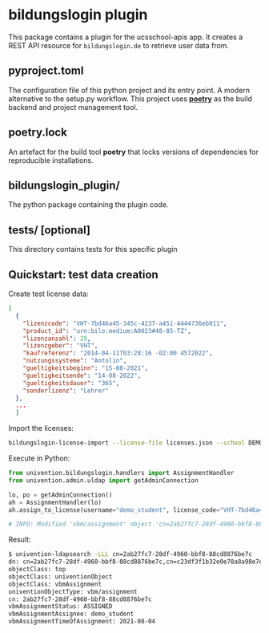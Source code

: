 # bildungslogin plugin

This package contains a plugin for the ucsschool-apis app. It creates a REST API resource for `bildungslogin.de` to retrieve user data from.

## pyproject.toml

The configuration file of this python project and its entry point. A modern alternative to the setup.py workflow.
This project uses [**poetry**](https://python-poetry.org/docs/) as the build backend and project management tool.

## poetry.lock

An artefact for the build tool **poetry** that locks versions of dependencies for reproducible installations.

## bildungslogin_plugin/

The python package containing the plugin code.

## tests/ [optional]

This directory contains tests for this specific plugin

## Quickstart: test data creation

Create test license data:

```json
[
  {
    "lizenzcode": "VHT-7bd46a45-345c-4237-a451-4444736eb011",
    "product_id": "urn:bilo:medium:A0023#48-85-TZ",
    "lizenzanzahl": 25,
    "lizenzgeber": "VHT",
    "kaufreferenz": "2014-04-11T03:28:16 -02:00 4572022",
    "nutzungssysteme": "Antolin",
    "gueltigkeitsbeginn": "15-08-2021",
    "gueltigkeitsende": "14-08-2022",
    "gueltigkeitsdauer": "365",
    "sonderlizenz": "Lehrer"
  },
  ...
  ]
```

Import the licenses:

```bash
bildungslogin-license-import --license-file licenses.json --school DEMOSCHOOL
```

Execute in Python:

```python
from univention.bildungslogin.handlers import AssignmentHandler
from univention.admin.uldap import getAdminConnection

lo, po = getAdminConnection()
ah = AssignmentHandler(lo)
ah.assign_to_license(username="demo_student", license_code="VHT-7bd46a45-345c-4237-a451-4444736eb011")

# INFO: Modified 'vbm/assignment' object 'cn=2ab27fc7-28df-4960-bbf8-88cd8876be7c,cn=c23df3f1b32e0e78a8a98e7ea2eacd5ad90447be01643d87bb34ceba942e9a39,cn=licenses,cn=bildungslogin,cn=vbm,cn=univention,dc=uni,dc=dtr'
```

Result:

```bash
$ univention-ldapsearch -LLL cn=2ab27fc7-28df-4960-bbf8-88cd8876be7c
dn: cn=2ab27fc7-28df-4960-bbf8-88cd8876be7c,cn=c23df3f1b32e0e78a8a98e7ea2eacd5ad90447be01643d87bb34ceba942e9a39,cn=licenses,cn=bildungslogin,cn=vbm,cn=univention,dc=uni,dc=dtr
objectClass: top
objectClass: univentionObject
objectClass: vbmAssignment
univentionObjectType: vbm/assignment
cn: 2ab27fc7-28df-4960-bbf8-88cd8876be7c
vbmAssignmentStatus: ASSIGNED
vbmAssignmentAssignee: demo_student
vbmAssignmentTimeOfAssignment: 2021-08-04
```
